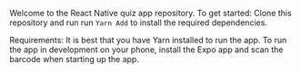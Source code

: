 Welcome to the React Native quiz app repository. 
To get started: 
Clone this repository and run run `Yarn Add` to install the required dependencies.

Requirements: 
It is best that you have Yarn installed to run the app.
To run the app in development on your phone, install the Expo app and scan the barcode when starting up the app. 
